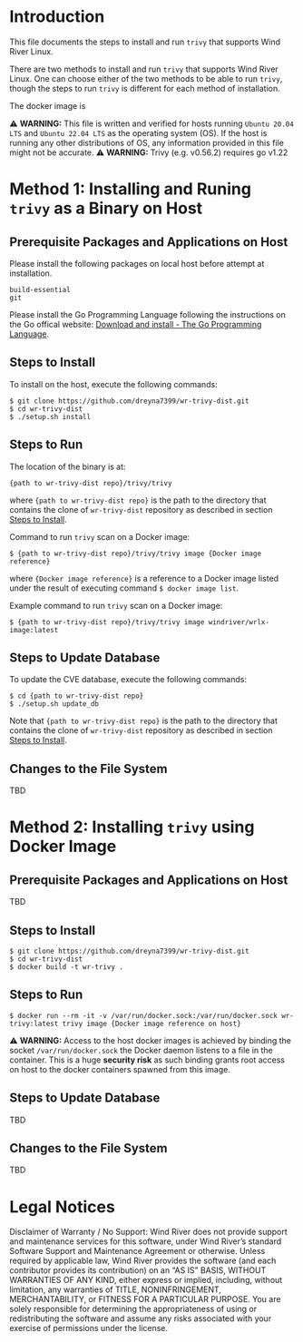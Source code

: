 # Introduction

This file documents the steps to install and run `trivy` that supports Wind River Linux.

There are two methods to install and run `trivy` that supports Wind River Linux. One can choose either of the two methods to be able to run `trivy`, though the steps to run `trivy` is different for each method of installation.

The docker image is 

⚠ **WARNING:** This file is written and verified for hosts running `Ubuntu 20.04 LTS` and `Ubuntu 22.04 LTS` as the operating system (OS). If the host is running any other distributions of OS, any information provided in this file might not be accurate.
⚠ **WARNING:** Trivy (e.g. v0.56.2) requires go v1.22

# Method 1: Installing and Runing `trivy` as a Binary on Host

## Prerequisite Packages and Applications on Host

Please install the following packages on local host before attempt at installation.
```
build-essential
git
```

Please install the Go Programming Language following the instructions on the Go offical website: [Download and install - The Go Programming Language](https://go.dev/doc/install).


## Steps to Install

To install on the host, execute the following commands:
```
$ git clone https://github.com/dreyna7399/wr-trivy-dist.git
$ cd wr-trivy-dist
$ ./setup.sh install
```

## Steps to Run

The location of the binary is at:
```
{path to wr-trivy-dist repo}/trivy/trivy
```
where `{path to wr-trivy-dist repo}` is the path to the directory that contains the clone of `wr-trivy-dist` repository as described in section [Steps to Install](#steps-to-install).

Command to run `trivy` scan on a Docker image:
```
$ {path to wr-trivy-dist repo}/trivy/trivy image {Docker image reference}
```
where `{Docker image reference}` is a reference to a Docker image listed under the result of executing command `$ docker image list`.

Example command to run `trivy` scan on a Docker image:
```
$ {path to wr-trivy-dist repo}/trivy/trivy image windriver/wrlx-image:latest
```

## Steps to Update Database

To update the CVE database, execute the following commands:
```
$ cd {path to wr-trivy-dist repo}
$ ./setup.sh update_db
```
Note that `{path to wr-trivy-dist repo}` is the path to the directory that contains the clone of `wr-trivy-dist` repository as described in section [Steps to Install](#steps-to-install).

## Changes to the File System

TBD

# Method 2: Installing `trivy` using Docker Image

## Prerequisite Packages and Applications on Host

TBD

## Steps to Install

```
$ git clone https://github.com/dreyna7399/wr-trivy-dist.git
$ cd wr-trivy-dist
$ docker build -t wr-trivy .
```

## Steps to Run

```
$ docker run --rm -it -v /var/run/docker.sock:/var/run/docker.sock wr-trivy:latest trivy image {Docker image reference on host}
```
⚠ **WARNING:** Access to the host docker images is achieved by binding the socket `/var/run/docker.sock` the Docker daemon listens to a file in the container. This is a huge **security risk** as such binding grants root access on host to the docker containers spawned from this image.

## Steps to Update Database

TBD

## Changes to the File System

TBD

# Legal Notices

Disclaimer of Warranty / No Support: Wind River does not provide support and maintenance services for this software, under Wind River’s standard Software Support and Maintenance Agreement or otherwise. Unless required by applicable law, Wind River provides the software (and each contributor provides its contribution) on an “AS IS” BASIS, WITHOUT WARRANTIES OF ANY KIND, either express or implied, including, without limitation, any warranties of TITLE, NONINFRINGEMENT, MERCHANTABILITY, or FITNESS FOR A PARTICULAR PURPOSE. You are solely responsible for determining the appropriateness of using or redistributing the software and assume any risks associated with your exercise of permissions under the license.
